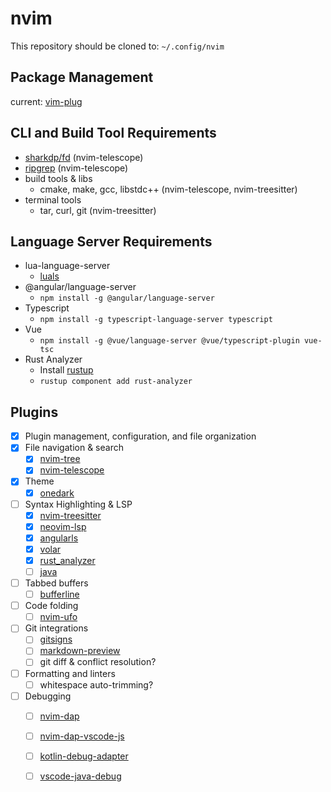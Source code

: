 # nvim

This repository should be cloned to: `~/.config/nvim`

## Package Management

current: [vim-plug](https://github.com/junegunn/vim-plug)

## CLI and Build Tool Requirements
- [sharkdp/fd](https://github.com/sharkdp/fd) (nvim-telescope)
- [ripgrep](https://github.com/BurntSushi/ripgrep) (nvim-telescope)
- build tools & libs
  - cmake, make, gcc, libstdc++ (nvim-telescope, nvim-treesitter)
- terminal tools
  - tar, curl, git (nvim-treesitter)

## Language Server Requirements
- lua-language-server
  - [luals](https://luals.github.io/#neovim-install)
- @angular/language-server
  - `npm install -g @angular/language-server`
- Typescript
  - `npm install -g typescript-language-server typescript`
- Vue
  - `npm install -g @vue/language-server @vue/typescript-plugin vue-tsc`
- Rust Analyzer
  - Install [rustup](https://rustup.rs/)
  - `rustup component add rust-analyzer`

## Plugins 
- [x] Plugin management, configuration, and file organization
- [x] File navigation & search
  - [x] [nvim-tree](https://github.com/nvim-tree/nvim-tree.lua)
  - [x] [nvim-telescope](https://github.com/nvim-telescope/telescope.nvim)
- [x] Theme
  - [x] [onedark](https://github.com/navarasu/onedark.nvim)
- [ ] Syntax Highlighting & LSP 
  - [x] [nvim-treesitter](https://github.com/nvim-treesitter/nvim-treesitter)
  - [x] [neovim-lsp](https://github.com/neovim/nvim-lspconfig)
  - [x] [angularls](https://github.com/neovim/nvim-lspconfig/blob/master/doc/server_configurations.md#angularls)
  - [x] [volar](https://github.com/neovim/nvim-lspconfig/blob/master/doc/server_configurations.md#volar)
  - [x] [rust_analyzer](https://github.com/neovim/nvim-lspconfig/blob/master/doc/server_configurations.md#rust_analyzer)
  - [ ] [java](https://github.com/neovim/nvim-lspconfig/blob/master/doc/server_configurations.md#java_language_server)
- [ ] Tabbed buffers
  - [ ] [bufferline](https://github.com/akinsho/bufferline.nvim)
- [ ] Code folding
  - [ ] [nvim-ufo](https://github.com/kevinhwang91/nvim-ufo?tab=readme-ov-file)
- [ ] Git integrations
  - [ ] [gitsigns](https://github.com/lewis6991/gitsigns.nvim)
  - [ ] [markdown-preview](https://github.com/iamcco/markdown-preview.nvim)
  - [ ] git diff & conflict resolution?
- [ ] Formatting and linters
  - [ ] whitespace auto-trimming?
- [ ] Debugging
  - [ ] [nvim-dap](https://github.com/mfussenegger/nvim-dap)
  - [ ] [nvim-dap-vscode-js](https://github.com/mxsdev/nvim-dap-vscode-js)
  - [ ] [kotlin-debug-adapter](https://github.com/fwcd/kotlin-debug-adapter)
  - [ ] [vscode-java-debug](https://github.com/Microsoft/vscode-java-debug)

